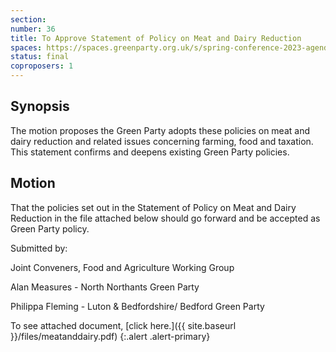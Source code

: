 ```yaml
---
section:
number: 36
title: To Approve Statement of Policy on Meat and Dairy Reduction
spaces: https://spaces.greenparty.org.uk/s/spring-conference-2023-agenda-forum/?contentId=118535
status: final
coproposers: 1
---
```

## Synopsis
The motion proposes the Green Party adopts these policies on meat and dairy reduction and related issues concerning farming, food and taxation.  This statement confirms and deepens existing Green Party policies.

## Motion
That the policies set out in the Statement of Policy on Meat and Dairy Reduction in the file attached below should go forward and be accepted as Green Party policy.

Submitted by:

Joint Conveners, Food and Agriculture Working Group

Alan Measures - North Northants Green Party

Philippa Fleming - Luton & Bedfordshire/ Bedford Green Party

To see attached document, [click here.]({{ site.baseurl }}/files/meatanddairy.pdf)
{:.alert .alert-primary}
